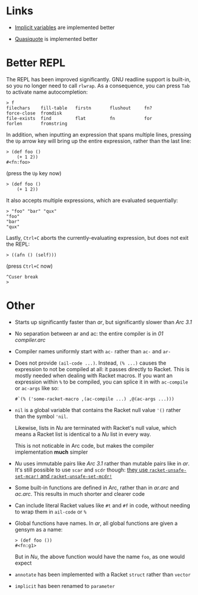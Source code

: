 Links
=====

  * [Implicit variables](dynamic.md) are implemented better

  * [Quasiquote](quasiquote.md) is implemented better


Better REPL
===========

The REPL has been improved significantly. GNU readline support is built-in,
so you no longer need to call `rlwrap`. As a consequence, you can press `Tab`
to activate name autocompletion:

    > f
    filechars    fill-table   firstn       flushout     fn?          force-close  fromdisk
    file-exists  find         flat         fn           for          forlen       fromstring

In addition, when inputting an expression that spans multiple lines, pressing
the `Up` arrow key will bring up the entire expression, rather than the last
line:

    > (def foo ()
        (+ 1 2))
    #<fn:foo>

(press the `Up` key now)

    > (def foo ()
        (+ 1 2))

It also accepts multiple expressions, which are evaluated sequentially:

    > "foo" "bar" "qux"
    "foo"
    "bar"
    "qux"

Lastly, `Ctrl+C` aborts the currently-evaluating expression, but does not exit
the REPL:

    > ((afn () (self)))

(press `Ctrl+C` now)

    ^Cuser break
    >


Other
=====

  * Starts up significantly faster than _ar_, but significantly slower than
    _Arc 3.1_

  * No separation between ar and ac: the entire compiler is in _01 compiler.arc_

  * Compiler names uniformly start with `ac-` rather than `ac-` and `ar-`

  * Does not provide `(ail-code ...)`. Instead, `(% ...)` causes the
    expression to not be compiled at all: it passes directly to Racket. This
    is mostly needed when dealing with Racket macros. If you want an
    expression within `%` to be compiled, you can splice it in with
    `ac-compile` or `ac-args` like so:

        #`(% ('some-racket-macro ,(ac-compile ...) ,@(ac-args ...)))

  * `nil` is a global variable that contains the Racket null value `'()`
    rather than the symbol `'nil`.

    Likewise, lists in _Nu_ are terminated with Racket's null value, which
    means a Racket list is identical to a _Nu_ list in every way.

    This is not noticable in Arc code, but makes the compiler implementation
    **much** simpler

  * _Nu_ uses immutable pairs like _Arc 3.1_ rather than mutable pairs like in
    _ar_. It's still possible to use `scar` and `scdr` though: [they use
    `racket-unsafe-set-mcar!` and `racket-unsafe-set-mcdr!`](http://arclanguage.org/item?id=13616)

  * Some built-in functions are defined in Arc, rather than in _ar.arc_ and
    _ac.arc_. This results in much shorter and clearer code

  * Can include literal Racket values like `#t` and `#f` in code, without
    needing to wrap them in `ail-code` or `%`

  * Global functions have names. In _ar_, all global functions are given a
    gensym as a name:

        > (def foo ())
        #<fn:g1>

    But in _Nu_, the above function would have the name `foo`, as one would
    expect

  * `annotate` has been implemented with a Racket `struct` rather than
    `vector`

  * `implicit` has been renamed to `parameter`
